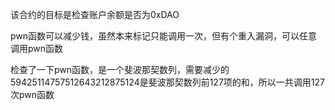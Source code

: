 该合约的目标是检查账户余额是否为0xDAO

pwn函数可以减少钱，虽然本来标记只能调用一次，但有个重入漏洞，可以任意调用pwn函数

检查了一下pwn函数，是一个斐波那契数列，需要减少的59425114757512643212875124是斐波那契数列前127项的和，所以一共调用127次pwn函数